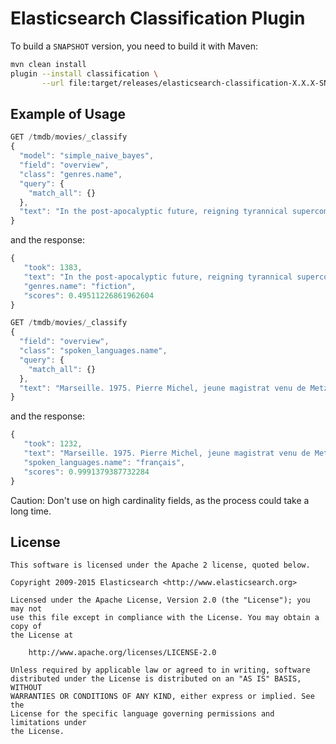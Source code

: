 Elasticsearch Classification Plugin
===================================

To build a `SNAPSHOT` version, you need to build it with Maven:

```bash
mvn clean install
plugin --install classification \
       --url file:target/releases/elasticsearch-classification-X.X.X-SNAPSHOT.zip
```

Example of Usage
----------------

```js
GET /tmdb/movies/_classify
{
  "model": "simple_naive_bayes",
  "field": "overview",
  "class": "genres.name",
  "query": {
    "match_all": {}
  },
  "text": "In the post-apocalyptic future, reigning tyrannical supercomputers teleport a cyborg assassin known as the \"Terminator\" back to 1984 to snuff Sarah Connor, whose unborn son is destined to lead insurgents against 21st century mechanical hegemony. Meanwhile, the human-resistance movement dispatches a lone warrior to safeguard Sarah. Can he stop the virtually indestructible killing machine?"
}
```

and the response:

```js
{
   "took": 1383,
   "text": "In the post-apocalyptic future, reigning tyrannical supercomputers teleport a cyborg assassin known as the \"Terminator\" back to 1984 to snuff Sarah Connor, whose unborn son is destined to lead insurgents against 21st century mechanical hegemony. Meanwhile, the human-resistance movement dispatches a lone warrior to safeguard Sarah. Can he stop the virtually indestructible killing machine?",
   "genres.name": "fiction",
   "scores": 0.49511226861962604
}
```

```js
GET /tmdb/movies/_classify
{
  "field": "overview",
  "class": "spoken_languages.name",
  "query": {
    "match_all": {}
  },
  "text": "Marseille. 1975. Pierre Michel, jeune magistrat venu de Metz avec femme et enfants, est nommé juge du grand banditisme. Il décide de s’attaquer à la French Connection, organisation mafieuse qui exporte l’héroïne dans le monde entier."
}
```

and the response:

```js
{
   "took": 1232,
   "text": "Marseille. 1975. Pierre Michel, jeune magistrat venu de Metz avec femme et enfants, est nommé juge du grand banditisme. Il décide de s’attaquer à la French Connection, organisation mafieuse qui exporte l’héroïne dans le monde entier.",
   "spoken_languages.name": "français",
   "scores": 0.9991379387732284
}
```

Caution: Don't use on high cardinality fields, as the process could take a long time.

License
-------

    This software is licensed under the Apache 2 license, quoted below.

    Copyright 2009-2015 Elasticsearch <http://www.elasticsearch.org>

    Licensed under the Apache License, Version 2.0 (the "License"); you may not
    use this file except in compliance with the License. You may obtain a copy of
    the License at

        http://www.apache.org/licenses/LICENSE-2.0

    Unless required by applicable law or agreed to in writing, software
    distributed under the License is distributed on an "AS IS" BASIS, WITHOUT
    WARRANTIES OR CONDITIONS OF ANY KIND, either express or implied. See the
    License for the specific language governing permissions and limitations under
    the License.
